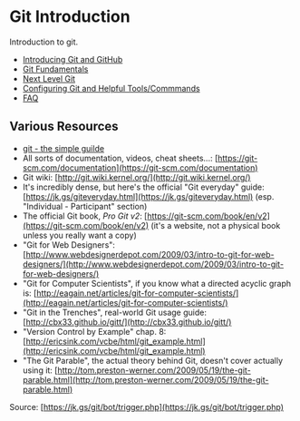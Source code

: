 # Git Introduction
Introduction to git.

* [Introducing Git and GitHub](./git_about.md)
* [Git Fundamentals](./git_fundamentals.md)
* [Next Level Git](./git_advanced.md)
* [Configuring Git and Helpful Tools/Commmands](./git_configure.md)
* [FAQ](./git_faq.md)

## Various Resources
- [git - the simple guilde](http://rogerdudler.github.io/git-guide/)
- All sorts of documentation, videos, cheat sheets...: [https://git-scm.com/documentation](https://git-scm.com/documentation)
- Git wiki: [http://git.wiki.kernel.org/](http://git.wiki.kernel.org/)
- It's incredibly dense, but here's the official "Git everyday" guide: [https://jk.gs/giteveryday.html](https://jk.gs/giteveryday.html) (esp. "Individual - Participant" section)
- The official Git book, _Pro Git v2_: [https://git-scm.com/book/en/v2](https://git-scm.com/book/en/v2) (it's a website, not a physical book unless you really want a copy)
- "Git for Web Designers": [http://www.webdesignerdepot.com/2009/03/intro-to-git-for-web-designers/](http://www.webdesignerdepot.com/2009/03/intro-to-git-for-web-designers/)
- "Git for Computer Scientists", if you know what a directed acyclic graph is: [http://eagain.net/articles/git-for-computer-scientists/](http://eagain.net/articles/git-for-computer-scientists/)
- "Git in the Trenches", real-world Git usage guide: [http://cbx33.github.io/gitt/](http://cbx33.github.io/gitt/)
- "Version Control by Example" chap. 8: [http://ericsink.com/vcbe/html/git_example.html](http://ericsink.com/vcbe/html/git_example.html)
- "The Git Parable", the actual theory behind Git, doesn't cover actually using it: [http://tom.preston-werner.com/2009/05/19/the-git-parable.html](http://tom.preston-werner.com/2009/05/19/the-git-parable.html)

Source: [https://jk.gs/git/bot/trigger.php](https://jk.gs/git/bot/trigger.php)
